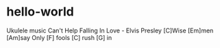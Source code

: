 # hello-world
Ukulele music
Can't Help Falling In Love - Elvis Presley
[C]Wise [Em]men [Am]say
Only [F] fools [C] rush [G] in
